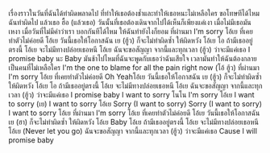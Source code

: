 เรื่องราวในวันที่ฉันได้ทำผิดพลาดไป
ที่ทำให้เธอต้องช้ำและทำให้เธอหนะไม่เหลือใคร
ขอโทษทีได้ไหม
ฉันทำผิดไป
แล้วเธอ ฮื้อ (แล้วเธอ)
วันนั้นที่เธอต้องเดินจากไปได้เห็นก็เพียงแค่เงา
เมื่อไม่มีเธอมันเหงา เมื่อวันที่ไม่มีคำว่าเรา
บอกกันทีได้ไหม
ให้ฉันทำยังไงก็ยอม
ที่ผ่านมา I'm sorry โอ้เย
ที่เคยทำตัวไม่ค่อยดี โอ้เย
วันนี้เธอให้โอกาสฉัน เย (ฮู้ว)
ก็จะไม่ทำผิดซ้ำ ให้ผิดหวัง โอ้เย โอ
ถ้ามีเธออยู่ตรงนี้ โอ้เย
จะไม่มีทางปล่อยเธอหนี โอ้เย
ฉันจะขอสัญญา จากนี้และทุกเวลา (ฮู้ว)
ว่าจะมีแค่เธอ I promise baby นะ Baby
มันช้าไปไหมที่ฉันจะพูดกับเธอว่าฉันเสียใจ
เวลามันทำให้ฉันต้องกลายเป็นคนที่ไม่เหลือใคร
I'm the one to blame for all the pain right now (โอ้ ฮู้ว)
ที่ผ่านมา I'm sorry โอ้เย
ที่เคยทำตัวไม่ค่อยดี Oh Yeahโอ้เย
วันนี้เธอให้โอกาสฉัน เย (ฮู้ว)
ก็จะไม่ทำผิดซ้ำให้ผิดหวัง โอ้เย โอ
ถ้ามีเธออยู่ตรงนี้ โอ้เย
จะไม่มีทางปล่อยเธอหนี โอ้เย
ฉันจะขอสัญญา จากนี้และทุกเวลา (ฮู้ว)
ว่าจะมีแค่เธอ I promise baby
I want to sorry
โนโน I'm sorry โอ้เย
I want to sorry (เย)
I want to sorry โอ้เย
Sorry (I want to sorry)
Sorry (I want to sorry)
I want to sorry โอ้เย
ที่ผ่านมา I'm sorry โอ้เย
ที่เคยทำตัวไม่ค่อยดี โอ้เย
วันนี้เธอให้โอกาสฉัน เย (ฮา)
ก็จะไม่ทำผิดซ้ำ ให้ผิดหวัง โอ้เย Baby
โอ้เย ถ้ามีเธออยู่ตรงนี้ โอ้เย
จะไม่มีทางปล่อยเธอหนี โอ้เย (Never let you go)
ฉันจะขอสัญญา จากนี้และทุกเวลา (ฮู้ว)
ว่าจะมีแค่เธอ Cause I will promise baby
